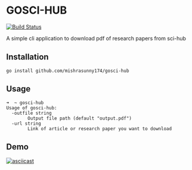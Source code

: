 # GOSCI-HUB

[![Build Status](https://travis-ci.com/mishrasunny174/gosci-hub.svg?branch=master)](https://travis-ci.com/mishrasunny174/gosci-hub)

A simple cli application to download pdf of research papers from sci-hub

## Installation

```
go install github.com/mishrasunny174/gosci-hub
```

## Usage

```
➜  ~ gosci-hub
Usage of gosci-hub:
  -outfile string
    	Output file path (default "output.pdf")
  -url string
    	Link of article or research paper you want to download
```

## Demo

[![asciicast](https://asciinema.org/a/325455.svg)](https://asciinema.org/a/325455)
